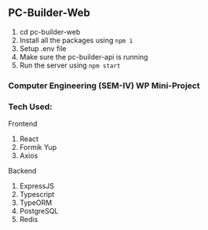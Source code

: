 ## PC-Builder-Web

1. cd pc-builder-web
2. Install all the packages using `npm i`
3. Setup .env file
4. Make sure the pc-builder-api is running
5. Run the server using `npm start`


### Computer Engineering (SEM-IV) WP Mini-Project

### Tech Used:

Frontend

1. React
3. Formik Yup
4. Axios

Backend

1. ExpressJS
2. Typescript
3. TypeORM
4. PostgreSQL
5. Redis